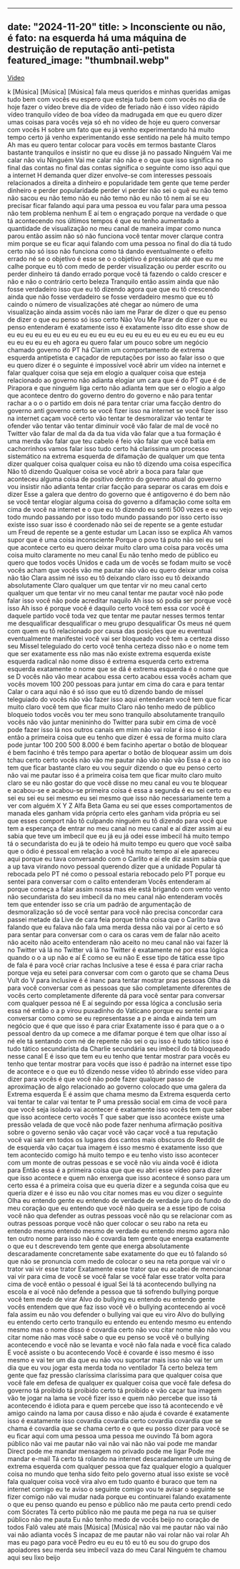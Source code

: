 
---
date: "2024-11-20"
title: > 
    Inconsciente ou não, é fato: na esquerda há uma máquina de destruição de reputação anti-petista
featured_image: "thumbnail.webp"
---

[Video](https://www.youtube.com/watch?v=_t2PTHBK5BQ)

k
[Música]
[Música]
[Música]
fala meus queridos e minhas queridas
amigas tudo bem com vocês eu espero que
esteja tudo bem com vocês no dia de hoje
fazer o vídeo breve dia
de vídeo de feriado não é isso vídeo
rápido vídeo tranquilo vídeo de boa
vídeo da madrugada em que eu quero dizer
umas coisas para
vocês veja só eh no vídeo de hoje eu
quero conversar com vocês
H sobre um fato que eu já venho
experimentando há muito tempo certo já
venho experimentando esse sentido na
pele há muito tempo
Ah mas eu quero tentar colocar para
vocês em termos bastante Claros bastante
tranquilos e insistir no que eu disse já
no
passado Ninguém Vai me calar não viu
Ninguém Vai me calar não não e o que que
isso significa no final das contas no
final das contas significa o
seguinte como isso aqui que a internet H
demanda quer dizer envolve-se com
interesses pessoais relacionados a
direita a dinheiro
e popularidade tem gente que teme perder
dinheiro e perder popularidade perder vi
perder não sei o
quê eu não temo não sacou eu não temo
não eu não temo não eu não tô nem aí se
eu precisar ficar falando aqui para uma
pessoa eu vou falar para uma pessoa não
tem problema nenhum E aí tem o engraçado
porque na verdade o que tá acontecendo
nos últimos tempos é que eu tenho
aumentado a quantidade de visualização
no meu canal de maneira ímpar como nunca
parou então assim não só não funciona
você tentar mover clarque contra mim
porque se eu ficar aqui falando com uma
pessoa no final do dia tá tudo certo não
só isso não
funciona como tá dando eventualmente o
efeito errado né se o objetivo é esse se
o o objetivo é
pressionar até que eu me calhe porque eu
tô com medo de perder visualização ou
perder escrito ou perder dinheiro tá
dando errado porque você tá fazendo o
caldo crescer e não e não o contrário
certo beleza Tranquilo então assim
ainda que não fosse verdadeiro isso que
eu tô dizendo agora que que eu tô
crescendo ainda que não fosse verdadeiro
se fosse verdadeiro mesmo que eu tô
caindo o número de visualizações até
chegar ao número de uma
visualização ainda assim vocês não iam
me Parar de dizer o que eu penso de
dizer o que eu penso só isso certo Não
Vou Me Parar de dizer o que eu penso
entenderam é exatamente isso é
exatamente
isso dito esse show de eu eu eu eu eu eu
eu eu eu eu eu eu eu eu eu eu eu eu eu
eu eu eu eu eu eu eu eu eu eu
eh agora eu quero falar um pouco sobre
um negócio chamado governo do
PT há Clarim um comportamento de extrema
esquerda antipetista e caçador de
reputações por isso ao falar isso o que
eu quero dizer é o seguinte é impossível
você abrir um vídeo na internet e falar
qualquer coisa que seja em elogio a
qualquer coisa que esteja relacionado ao
governo não adianta elogiar um cara que
é do PT que é de Pirapora e que ninguém
liga certo não adianta tem que ser o
elogio a algo que acontece dentro do
governo dentro do governo e não para
tentar rachar a o o o partido em dois né
para tentar criar uma facção dentro do
governo anti governo certo se você fizer
isso na internet se você fizer isso na
internet caçam você certo vão tentar te
desmoralizar vão tentar te ofender vão
tentar vão tentar diminuir você vão
falar de mal de você no Twitter vão
falar de mal da da da tua vida vão falar
que a tua formação é uma merda vão falar
que teu cabelo é feio vão falar que você
batia em cachorrinhos vamos falar isso
tudo certo há clarissima um processo
sistemático na extrema esquerda de
difamação de qualquer um que tenta dizer
qualquer coisa qualquer coisa eu não tô
dizendo uma coisa específica Não tô
dizendo Qualquer coisa se você abrir a
boca para falar que aconteceu alguma
coisa de positivo dentro do governo
atual do governo vou insistir não
adianta tentar criar facção para separar
os caras em dois e dizer Esse a galera
que dentro do governo que é antigoverno
é do bem não se você tentar elogiar
alguma coisa do governo a difamação come
solta em cima de você na
internet e o que eu tô dizendo eu senti
500 vezes e eu vejo todo mundo passando
por isso todo mundo passando por isso
certo isso existe isso suar isso é
coordenado não sei de repente se a gente
estudar um Freud de repente se a gente
estudar um Lacan isso se explica Ah
vamos supor que é uma coisa inconsciente
Porque o povo tá puto não sei eu sei que
acontece certo eu quero deixar muito
claro uma coisa para vocês uma coisa
muito
claramente no meu canal Eu não tenho
medo de público eu quero que todos vocês
Unidos e cada um de vocês se fodam muito
se você vocês acham que vocês vão me
pautar não
vão eu quero deixar uma coisa não tão
Clara assim né isso eu tô deixando claro
isso eu tô deixando absolutamente Claro
qualquer um que tentar vir no meu canal
certo qualquer um que tentar vir no meu
canal tentar me
pautar você não pode falar isso você não
pode acreditar naquilo Ah isso só podia
ser porque você isso Ah isso é porque
você é daquilo certo você tem essa cor
você é daquele partido você toda vez que
tentar me pautar nesses termos tentar me
desqualificar desqualificar o meu grupo
desqualificar Os meus né quem com quem
eu tô relacionado por causa das posições
que eu eventual eventualmente manifestei
você vai ser bloqueado você tem a
certeza disso seu Missel teleguiado do
 certo você tenha certeza disso
não e o nome tem que ser exatamente ess
não mas não existe extrema esquerda
existe esquerda radical não nome disso é
extrema esquerda certo extrema esquerda
exatamente o nome que se dá é extrema
esquerda é o nome que se D vocês não vão
mear acabou essa certo acabou essa
 vocês acham que vocês movem 100
200 pessoas para juntar em cima do cara
e para tentar Calar o cara aqui não é só
isso que eu tô dizendo
bando de míssel teleguiado do
vocês não vão fazer isso aqui entenderam
você tem que ficar muito claro você tem
que ficar muito Claro não tenho medo de
público bloqueio todos vocês vou ter meu
sono tranquilo
absolutamente tranquilo vocês não vão
juntar menininho do Twitter para subir
em cima de você pode fazer isso lá nos
outros canais em mim não vai rolar é
isso
é isso então a primeira coisa que eu
tenho que dizer é essa de forma muito
clara pode juntar 100 200 500 8.000 é
bem facinho apertar o botão de bloquear
é bem facinho é três tempo para apertar
o botão de bloquear assim um dois tchau
certo certo vocês não vão me pautar não
vão não vão Essa é a co iso tem que
ficar bastante claro eu vou seguir
dizendo o que eu penso certo
não vai me pautar isso é a primeira
coisa tem que ficar muito claro muito
claro se eu não gostar do que você disse
no meu canal eu vou te bloquear e
acabou-se e acabou-se primeira coisa é
essa a segunda é eu sei certo eu
sei eu sei eu sei mesmo eu sei mesmo que
isso não necessariamente tem a ver com
alguém X Y Z Alfa Beta Gama eu sei que
esses comportamentos de manada eles
ganham vida própria certo eles ganham
vida própria eu sei que esses comport
não tô culpando ninguém eu tô dizendo
para você que tem a esperança de entrar
no meu canal no meu canal e aí dizer
assim ai eu sabia que teve um imbecil
que eu já eu já odei esse imbecil há
muito tempo tá o secundarista do
eu já te odeio há muito tempo eu quero
que você saiba que o ódio é pessoal em
relação a você há muito tempo aí ele
apareceu aqui porque eu tava conversando
com o Carlito e aí ele diz
assim sabia que a up tava virando novo
pessoal querendo dizer que a unidade
Popular tá
rebocada pelo PT né como o pessoal
estaria rebocado pelo PT porque eu
sentei para conversar com o
calito
entenderam Vocês entenderam aí porque
começa a falar assim nossa mas ele está
brigando com vento vento não
secundarista do seu imbecil da
 no meu canal não entenderam vocês
tem que entender isso se cria um padrão
de argumentação de desmoralização só de
você sentar para você não precisa
concordar cara passei metade da Live de
cara feia porque tinha coisa que o
Carlito tava falando que eu falava não
fala uma merda dessa não vai por aí
certo e só para sentar para conversar
com o cara os caras vem de falar não
aceito não
aceito não aceito entenderam não
aceito no meu canal não vai fazer lá no
Twitter vá lá no
Twitter vá lá no Twitter é exatamente né
por essa lógica quando o o a up não e aí
É como se eu não E esse tipo de tática
esse tipo de fala é para você criar
rachas Inclusive a tese é essa é para
criar racha porque veja eu setei para
conversar com com o garoto que se chama
Deus Vult do V para inclusive é é inanc
para tentar mostrar pras pessoas Olha dá
para você conversar com as pessoas que
são completamente diferentes de
vocês certo completamente diferente dá
para você sentar para conversar com
qualquer pessoa né E aí seguindo por
essa lógica a conclusão seria essa né
então o a p virou puxadinho do Vaticano
porque eu sentei para conversar como
como se eu representasse a p e ainda e
ainda tem um negócio que é que que isso
é para criar Exatamente isso é para que
o a o pessoal dentro da up comece a me
difamar porque é tem que olhar isso aí
né ele tá sentando com né de repente não
sei o qu isso é tudo tático isso é tudo
tático secundarista da Charlie
secundária seu imbecil do tá
bloqueado nesse canal E é isso que tem
eu eu tenho que tentar mostrar para
vocês eu tenho que tentar mostrar para
vocês que isso é padrão na
internet esse tipo de acontece e o que
eu tô dizendo nesse vídeo tô abrindo
esse vídeo para dizer para vocês é que
você não pode fazer qualquer passo de
aproximação de algo relacionado ao
governo colocado que uma galera da
Extrema esquerda E é assim que chama
mesmo da Extrema esquerda certo vai
tentar te calar vai tentar te P uma
pressão social em cima de você para que
você seja
isolado vai acontecer é exatamente isso
vocês tem que saber que isso acontece
certo vocês T que saber que isso
acontece existe uma pressão velada de
que você não pode fazer nenhuma
afirmação positiva sobre o governo senão
vão caçar você vão caçar você a tua
reputação você vai sair em todos os
lugares dos cantos mais obscuros do
Reddit de de esquerda vão caçar tua
imagem é isso mesmo é exatamente isso
que tem acontecido comigo há muito tempo
e eu tenho visto isso acontecer com um
monte de outras pessoas e se você não
viu ainda você é idiota para
Então essa é a primeira coisa que que eu
abri esse vídeo para dizer que isso
acontece e quem não enxerga que isso
acontece é sonso para um certo
essa é a primeira coisa que eu queria
dizer e a segunda coisa que eu queria
dizer e é isso eu não vou citar nomes
mas eu vou dizer o seguinte Olha eu
entendo gente eu entendo de verdade de
verdade juro do fundo do meu coração que
eu entendo que você não queira se a esse
tipo de coisa você não qua defender as
outras pessoas você não qu se relacionar
com as outras pessoas porque você não
quer colocar o seu rabo na reta eu
entendo mesmo entendo mesmo de verdade
eu entendo
mesmo agora não ten outro nome para isso
não é covardia tem gente que energa
exatamente o que eu t descrevendo tem
gente que energa absolutamente
descaradamente concretamente sabe
exatamente do que eu tô falando
só que não se pronuncia com medo de
colocar o seu na reta porque vai vir o
trator vai vir esse trator Exatamente
esse trator que eu acabei de mencionar
vai vir para cima de você se você falar
se você falar esse trator volta para
cima de você então o pessoal é igual Sei
lá tá acontecendo bullying na escola e
aí você não defende a pessoa que tá
sofrendo bullying porque você tem medo
de virar Alvo do
bullying eu entendo eu entendo gente
vocês entendem que que faz isso você vê
o bullying acontecendo aí você fala
assim eu não vou defender o bullying vai
que eu viro Alvo do bullying eu entendo
certo certo tranquilo eu
entendo eu entendo mesmo eu entendo
mesmo mas o nome disso é
covardia certo não vou citar nome não
não vou citar nome não mas você sabe o
que eu penso se você vê o bullying
acontecendo e você não se
levanta e você não fala nada e você fica
calado E você assiste o bu acontecendo
Você é covarde é isso
mesmo é isso mesmo e vai ter um dia que
eu não vou suportar mais isso não vai
ter um dia que eu vou jogar esta merda
toda no ventilador Tá
certo beleza tem gente que faz pressão
claríssima claríssima para que qualquer
coisa que você fale em defesa de
qualquer ex qualquer coisa que você fale
defesa do governo tá proibido tá
proibido certo tá proibido e vão caçar
tua imagem vão te jogar na lama se você
fizer isso e quem não percebe que isso
tá acontecendo é idiota para e
quem percebe que isso tá acontecendo e
vê amigo caindo na lama por causa disso
e não ajuda é covarde é exatamente isso
é exatamente isso covardia covardia
certo covardia covardia que se chama é
covardia que se chama certo e o que eu
posso dizer para você se eu ficar aqui
com uma pessoa uma pessoa me ouvindo Tá
bom agora público não vai me pautar não
vai não vai não não vai pode me mandar
Direct pode me mandar mensagem no
privado pode me ligar Pode me mandar
e-mail Tá certo tá rolando na internet
descaradamente um buing de extrema
esquerda com qualquer pessoa que faz
qualquer elogio a qualquer coisa no
mundo que tenha sido
feito pelo governo
atual isso
existe se você fala qualquer coisa você
vira alvo em tudo quanto
é buraco que tem na
internet comigo eu te aviso o seguinte
comigo vou te avisar o seguinte se fizer
comigo não vai mudar nada porque eu
continuarei falando exatamente o que eu
penso quando eu penso e público não me
pauta certo prendi cedo com Sócrates Tá
certo público não me pauta me pega na
rua se quiser público não me pauta Eu
não tenho medo de vocês
beijo no coração de todos Falô valeu até
mais
[Música]
[Música]
não vai me
pautar não vai não vai não adianta vocês
S incapaz de me pautar não vai rolar não
vai rolar Ah mas eu pago para você Pedro
eu eu eu tô eu tô eu sou do grupo dos
apoiadores seu merda seu
imbecil vaza do meu Caral Ninguém te
chamou aqui seu lixo beijo